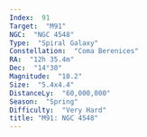 ```yaml
---
Index:  91
Target:  "M91"
NGC:  "NGC 4548"
Type:  "Spiral Galaxy"
Constellation:  "Coma Berenices"
RA:  "12h 35.4m"
Dec:  "14°30"
Magnitude:  "10.2"
Size:  "5.4x4.4"
DistanceLy:  "60,000,000"
Season:  "Spring"
Difficulty:  "Very Hard"
title: "M91: NGC 4548"
---
```

